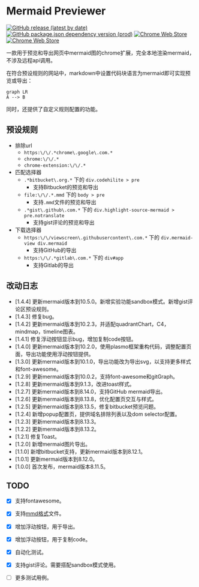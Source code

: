 # Mermaid Previewer

[![GitHub release (latest by date)](https://img.shields.io/github/v/release/zephyraft/mermaid-previewer)](https://github.com/zephyraft/mermaid-previewer/releases)
[![GitHub package.json dependency version (prod)](https://img.shields.io/github/package-json/dependency-version/zephyraft/mermaid-previewer/mermaid)](https://github.com/mermaid-js/mermaid)
[![Chrome Web Store](https://img.shields.io/chrome-web-store/v/oidjnlhbegipkcklbdfnbkikplpghfdl)](https://chrome.google.com/webstore/detail/mermaid-previewer/oidjnlhbegipkcklbdfnbkikplpghfdl)
[![Chrome Web Store](https://img.shields.io/chrome-web-store/users/oidjnlhbegipkcklbdfnbkikplpghfdl)](https://chrome.google.com/webstore/detail/mermaid-previewer/oidjnlhbegipkcklbdfnbkikplpghfdl)

一款用于预览和导出网页中mermaid图的chrome扩展，完全本地渲染mermaid，不涉及远程api调用。

在符合预设规则的网站中，markdown中设置代码块语言为mermaid即可实现预览或导出：
```mermaid
graph LR
A --> B
```

同时，还提供了自定义规则配置的功能。

## 预设规则

- 排除url
  - `https:\/\/.*chrome\.google\.com.*`
  - `chrome:\/\/.*`
  - `chrome-extension:\/\/.*`
- 匹配选择器
  - `.*bitbucket\.org.*` 下的 `div.codehilite > pre`
    - 支持Bitbucket的预览和导出
  - `file:\/\/.*.mmd` 下的 `body > pre`
    - 支持`.mmd`文件的预览和导出
  - `.*gist\.github\.com.*` 下的 `div.highlight-source-mermaid > pre.notranslate`
    - 支持gist评论的预览和导出
- 下载选择器
  - `https:\/\/viewscreen\.githubusercontent\.com.*` 下的 `div.mermaid-view div.mermaid`
    - 支持GitHub的导出
  - `https:\/\/.*gitlab\.com.*` 下的 `div#app`
    - 支持Gitlab的导出

## 改动日志
- [1.4.4]  更新mermaid版本到10.5.0。新增实验功能sandbox模式。新增gist评论区预设规则。
- [1.4.3]  修复bug。
- [1.4.2]  更新mermaid版本到10.2.3，并适配quadrantChart，C4，mindmap，timeline图表。
- [1.4.1]  修复浮动按钮显示bug，增加复制code按钮。
- [1.4.0]  更新mermaid版本到10.2.0，使用plasmo框架重构代码，调整配置页面，导出功能使用浮动按钮提供。
- [1.3.0]  更新mermaid版本到10.1.0，导出功能改为导出svg，以支持更多样式和font-awesome。
- [1.2.9]  更新mermaid版本到10.0.2，支持font-awesome和gitGraph。
- [1.2.8]  更新mermaid版本到9.1.3，改进toast样式。
- [1.2.7]  更新mermaid版本到8.14.0，支持GitHub mermaid导出。
- [1.2.6]  更新mermaid版本到8.13.8，优化配置页交互与样式。
- [1.2.5]  更新mermaid版本到8.13.5，修复bitbucket预览问题。
- [1.2.4]  新增popup配置页，提供域名排除列表以及dom selector配置。
- [1.2.3]  更新mermaid版本到8.13.3。
- [1.2.2]  更新mermaid版本到8.13.2。
- [1.2.1]  修复Toast。
- [1.2.0]  新增mermaid图片导出。
- [1.1.0]  新增bitbucket支持，更新mermaid版本到8.12.1。
- [1.0.1]  更新mermaid版本到8.12.0。
- [1.0.0]  首次发布，mermaid版本8.11.5。

## TODO

- [x] 支持fontawesome。
- [x] 支持[mmd格式](https://github.com/mermaid-js/mermaid-cli)文件。
- [x] 增加浮动按钮，用于导出。
- [x] 增加浮动按钮，用于复制code。
- [x] 自动化测试。
- [x] 支持gist评论。需要搭配sandbox模式使用。
- [ ] 更多测试用例。

